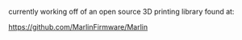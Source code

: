 currently working off of an open source 3D printing library found at:

https://github.com/MarlinFirmware/Marlin